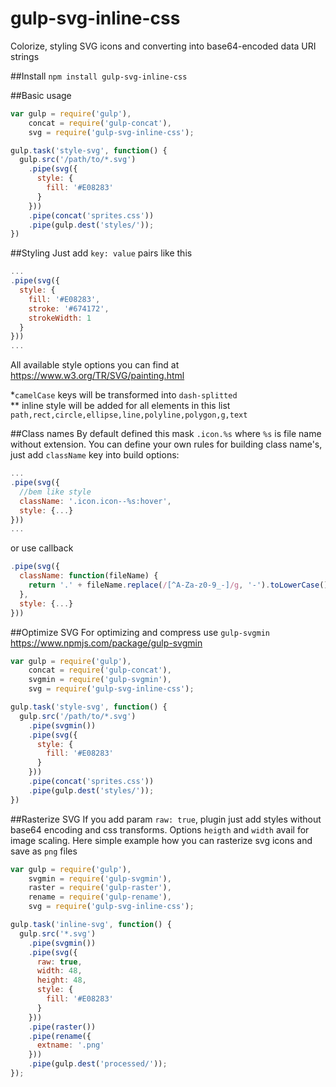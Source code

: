 # gulp-svg-inline-css

Colorize, styling SVG icons and converting into base64-encoded data URI strings

##Install
```npm install gulp-svg-inline-css```

##Basic usage
```js
var gulp = require('gulp'),
    concat = require('gulp-concat'),
    svg = require('gulp-svg-inline-css');

gulp.task('style-svg', function() {
  gulp.src('/path/to/*.svg')
    .pipe(svg({
      style: {
        fill: '#E08283'
      }
    }))
    .pipe(concat('sprites.css'))
    .pipe(gulp.dest('styles/'));
})
```

##Styling
Just add ```key: value``` pairs like this
```js
...
.pipe(svg({
  style: {
    fill: '#E08283',
    stroke: '#674172',
    strokeWidth: 1
  }
}))
...
```
All available style options you can find at https://www.w3.org/TR/SVG/painting.html

\*```camelCase``` keys will be transformed into ```dash-splitted```<br>
\** inline style will be added for all elements in this list  ```path,rect,circle,ellipse,line,polyline,polygon,g,text```

##Class names
By default defined this mask ```.icon.%s``` where ```%s``` is file name without extension.
You can define your own rules for building class name's, just add ```className``` key into build options: 
```js
...
.pipe(svg({
  //bem like style
  className: '.icon.icon--%s:hover',
  style: {...}
}))
...
```
or use callback
```js
.pipe(svg({
  className: function(fileName) {
    return '.' + fileName.replace(/[^A-Za-z0-9_-]/g, '-').toLowerCase();
  },
  style: {...}
}))
```

##Optimize SVG
For optimizing and compress use ```gulp-svgmin```  https://www.npmjs.com/package/gulp-svgmin
```js
var gulp = require('gulp'),
    concat = require('gulp-concat'),
    svgmin = require('gulp-svgmin'),
    svg = require('gulp-svg-inline-css');

gulp.task('style-svg', function() {
  gulp.src('/path/to/*.svg')
    .pipe(svgmin())
    .pipe(svg({
      style: {
        fill: '#E08283'
      }
    }))
    .pipe(concat('sprites.css'))
    .pipe(gulp.dest('styles/'));
})
```

##Rasterize SVG
If you add param `raw: true`, plugin just add styles without base64 encoding and css transforms.
Options `heigth` and `width` avail for image scaling.
Here simple example how you can rasterize svg icons and save as `png` files
```js
var gulp = require('gulp'),
    svgmin = require('gulp-svgmin'),
    raster = require('gulp-raster'),
    rename = require('gulp-rename'),
    svg = require('gulp-svg-inline-css');

gulp.task('inline-svg', function() {
  gulp.src('*.svg')
    .pipe(svgmin())
    .pipe(svg({
      raw: true,
      width: 48,
      height: 48,
      style: {
        fill: '#E08283'
      }
    }))
    .pipe(raster())
    .pipe(rename({
      extname: '.png'
    }))
    .pipe(gulp.dest('processed/'));
});
```
